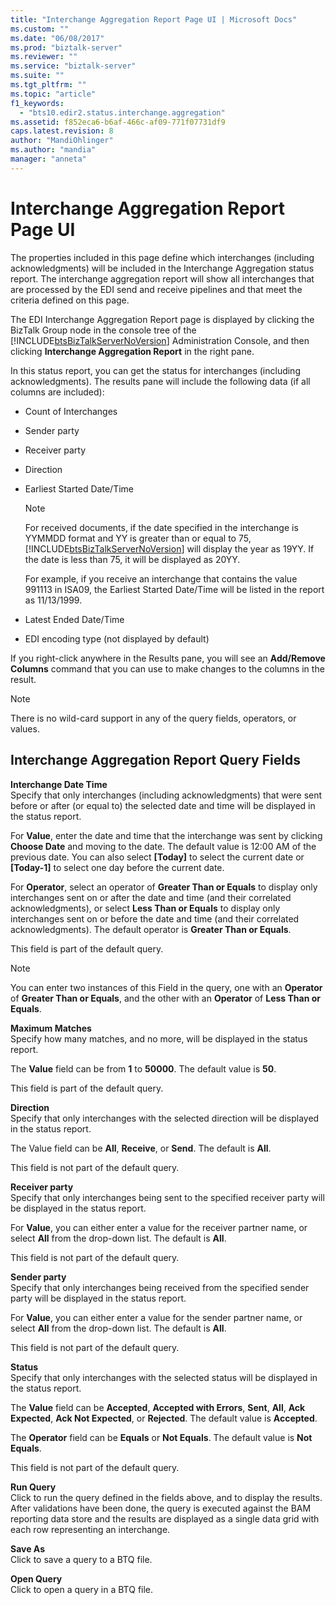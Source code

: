 ```yaml
---
title: "Interchange Aggregation Report Page UI | Microsoft Docs"
ms.custom: ""
ms.date: "06/08/2017"
ms.prod: "biztalk-server"
ms.reviewer: ""
ms.service: "biztalk-server"
ms.suite: ""
ms.tgt_pltfrm: ""
ms.topic: "article"
f1_keywords: 
  - "bts10.edir2.status.interchange.aggregation"
ms.assetid: f852eca6-b6af-466c-af09-771f07731df9
caps.latest.revision: 8
author: "MandiOhlinger"
ms.author: "mandia"
manager: "anneta"
---
```

# Interchange Aggregation Report Page UI
The properties included in this page define which interchanges (including acknowledgments) will be included in the Interchange Aggregation status report. The interchange aggregation report will show all interchanges that are processed by the EDI send and receive pipelines and that meet the criteria defined on this page.  
  
 The EDI Interchange Aggregation Report page is displayed by clicking the BizTalk Group node in the console tree of the [!INCLUDE[btsBizTalkServerNoVersion](../includes/btsbiztalkservernoversion-md.md)] Administration Console, and then clicking **Interchange Aggregation Report** in the right pane.  
  
 In this status report, you can get the status for interchanges (including acknowledgments). The results pane will include the following data (if all columns are included):  
  
-   Count of Interchanges  
  
-   Sender party  
  
-   Receiver party  
  
-   Direction  
  
-   Earliest Started Date/Time  
  
    > [!NOTE]
    >  For received documents, if the date specified in the interchange is YYMMDD format and YY is greater than or equal to 75, [!INCLUDE[btsBizTalkServerNoVersion](../includes/btsbiztalkservernoversion-md.md)] will display the year as 19YY. If the date is less than 75, it will be displayed as 20YY.  
    >   
    >  For example, if you receive an interchange that contains the value 991113 in ISA09, the Earliest Started Date/Time will be listed in the report as 11/13/1999.  
  
-   Latest Ended Date/Time  
  
-   EDI encoding type (not displayed by default)  
  
 If you right-click anywhere in the Results pane, you will see an **Add/Remove Columns** command that you can use to make changes to the columns in the result.  
  
> [!NOTE]
>  There is no wild-card support in any of the query fields, operators, or values.  
  
## Interchange Aggregation Report Query Fields  
 **Interchange Date Time**  
 Specify that only interchanges (including acknowledgments) that were sent before or after (or equal to) the selected date and time will be displayed in the status report.  
  
 For **Value**, enter the date and time that the interchange was sent by clicking **Choose Date** and moving to the date. The default value is 12:00 AM of the previous date. You can also select **[Today]** to select the current date or **[Today-1]** to select one day before the current date.  
  
 For **Operator**, select an operator of **Greater Than or Equals** to display only interchanges sent on or after the date and time (and their correlated acknowledgments), or select **Less Than or Equals** to display only interchanges sent on or before the date and time (and their correlated acknowledgments). The default operator is **Greater Than or Equals**.  
  
 This field is part of the default query.  
  
> [!NOTE]
>  You can enter two instances of this Field in the query, one with an **Operator** of **Greater Than or Equals**, and the other with an **Operator** of **Less Than or Equals**.  
  
 **Maximum Matches**  
 Specify how many matches, and no more, will be displayed in the status report.  
  
 The **Value** field can be from **1** to **50000**. The default value is **50**.  
  
 This field is part of the default query.  
  
 **Direction**  
 Specify that only interchanges with the selected direction will be displayed in the status report.  
  
 The Value field can be **All**, **Receive**, or **Send**. The default is **All**.  
  
 This field is not part of the default query.  
  
 **Receiver party**  
 Specify that only interchanges being sent to the specified receiver party will be displayed in the status report.  
  
 For **Value**, you can either enter a value for the receiver partner name, or select **All** from the drop-down list. The default is **All**.  
  
 This field is not part of the default query.  
  
 **Sender party**  
 Specify that only interchanges being received from the specified sender party will be displayed in the status report.  
  
 For **Value**, you can either enter a value for the sender partner name, or select **All** from the drop-down list. The default is **All**.  
  
 This field is not part of the default query.  
  
 **Status**  
 Specify that only interchanges with the selected status will be displayed in the status report.  
  
 The **Value** field can be **Accepted**, **Accepted with Errors**, **Sent**, **All**, **Ack Expected**, **Ack Not Expected**, or **Rejected**. The default value is **Accepted**.  
  
 The **Operator** field can be **Equals** or **Not Equals**. The default value is **Not Equals**.  
  
 This field is not part of the default query.  
  
 **Run Query**  
 Click to run the query defined in the fields above, and to display the results. After validations have been done, the query is executed against the BAM reporting data store and the results are displayed as a single data grid with each row representing an interchange.  
  
 **Save As**  
 Click to save a query to a BTQ file.  
  
 **Open Query**  
 Click to open a query in a BTQ file.